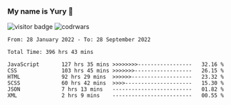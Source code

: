 ### My name is Yury 👋 
![visitor badge](https://visitor-badge.glitch.me/badge?page_id=litury.visitor-badge&left_text=My%20Page%20Visitors)  ![codrwars](https://www.codewars.com/users/litury/badges/micro) 


<!--START_SECTION:waka-->

```text
From: 28 January 2022 - To: 28 September 2022

Total Time: 396 hrs 43 mins

JavaScript       127 hrs 35 mins >>>>>>>>-----------------   32.16 %
CSS              103 hrs 45 mins >>>>>>>------------------   26.15 %
HTML             92 hrs 29 mins  >>>>>>-------------------   23.32 %
SCSS             60 hrs 42 mins  >>>>---------------------   15.30 %
JSON             7 hrs 13 mins   -------------------------   01.82 %
XML              2 hrs 9 mins    -------------------------   00.55 %
```

<!--END_SECTION:waka-->

